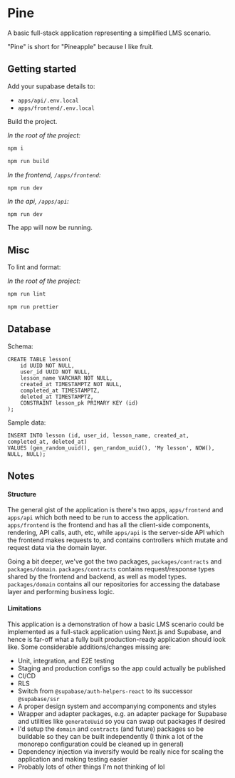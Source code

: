 # Pine
A basic full-stack application representing a simplified LMS scenario.

"Pine" is short for "Pineapple" because I like fruit.

## Getting started

Add your supabase details to:

* `apps/api/.env.local`
* `apps/frontend/.env.local`

Build the project.

*In the root of the project:*

```bash
npm i
```

```bash
npm run build
```

*In the frontend, `/apps/frontend`:*

```bash
npm run dev
```

*In the api, `/apps/api`:*

```
npm run dev
```

The app will now be running.

## Misc

To lint and format:

*In the root of the project:*

```bash
npm run lint
```

```bash
npm run prettier
```

## Database

Schema:

```postgresql
CREATE TABLE lesson(
    id UUID NOT NULL,
    user_id UUID NOT NULL,
    lesson_name VARCHAR NOT NULL,
    created_at TIMESTAMPTZ NOT NULL,
    completed_at TIMESTAMPTZ,
    deleted_at TIMESTAMPTZ,
    CONSTRAINT lesson_pk PRIMARY KEY (id)
);
```

Sample data:

```postgresql
INSERT INTO lesson (id, user_id, lesson_name, created_at, completed_at, deleted_at) 
VALUES (gen_random_uuid(), gen_random_uuid(), 'My lesson', NOW(), NULL, NULL);
```

## Notes

#### Structure

The general gist of the application is there's two apps, `apps/frontend` and `apps/api` which both need to be run to access the application. `apps/frontend` is the frontend and has all the client-side components, rendering, API calls, auth, etc, while `apps/api` is the server-side API which the frontend makes requests to, and contains controllers which mutate and request data via the domain layer.

Going a bit deeper, we've got the two packages, `packages/contracts` and `packages/domain`. `packages/contracts` contains request/response types shared by the frontend and backend, as well as model types. `packages/domain` contains all our repositories for accessing the database layer and performing business logic.

#### Limitations

This application is a demonstration of how a basic LMS scenario could be implemented as a full-stack application using Next.js and Supabase, and hence is far-off what a fully built production-ready application should look like. Some considerable additions/changes missing are:

* Unit, integration, and E2E testing
* Staging and production configs so the app could actually be published
* CI/CD
* RLS
* Switch from `@supabase/auth-helpers-react` to its successor `@supabase/ssr`
* A proper design system and accompanying components and styles
* Wrapper and adapter packages, e.g. an adapter package for Supabase and utilities like `generateUuid` so you can swap out packages if desired
* I'd setup the `domain` and `contracts` (and future) packages so be buildable so they can be built independently (I think a lot of the monorepo configuration could be cleaned up in general)
* Dependency injection via inversify would be really nice for scaling the application and making testing easier
* Probably lots of other things I'm not thinking of lol
